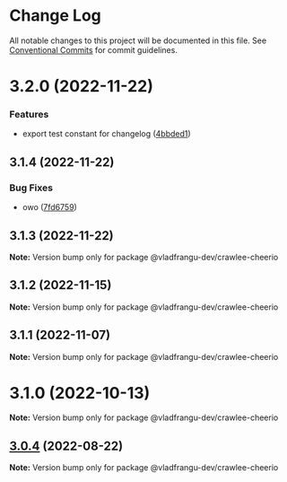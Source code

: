 # Change Log

All notable changes to this project will be documented in this file.
See [Conventional Commits](https://conventionalcommits.org) for commit guidelines.

# 3.2.0 (2022-11-22)


### Features

* export test constant for changelog ([4bbded1](https://github.com/apify/crawlee/commit/4bbded1dd12fb654f773ab9fd68ac6b1acec4851))





## 3.1.4 (2022-11-22)


### Bug Fixes

* owo ([7fd6759](https://github.com/apify/crawlee/commit/7fd67591da1b0296628d92dc38527930bbead22f))





## 3.1.3 (2022-11-22)

**Note:** Version bump only for package @vladfrangu-dev/crawlee-cheerio





## 3.1.2 (2022-11-15)

**Note:** Version bump only for package @vladfrangu-dev/crawlee-cheerio





## 3.1.1 (2022-11-07)

**Note:** Version bump only for package @vladfrangu-dev/crawlee-cheerio





# 3.1.0 (2022-10-13)

**Note:** Version bump only for package @vladfrangu-dev/crawlee-cheerio





## [3.0.4](https://github.com/apify/crawlee/compare/v3.0.3...v3.0.4) (2022-08-22)

**Note:** Version bump only for package @vladfrangu-dev/crawlee-cheerio
